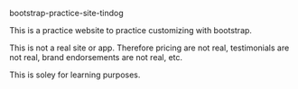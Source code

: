 bootstrap-practice-site-tindog

This is a practice website to practice customizing with bootstrap. 

This is not a real site or app. Therefore pricing are not real, testimonials are not real, brand endorsements are not real, etc. 

This is soley for learning purposes.